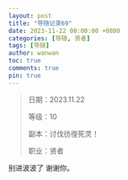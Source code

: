 ```yaml
---
layout: post
title: "导随记录69"
date: 2023-11-22 00:00:00 +0800
categories: [导随, 贤者]
tags: [导随]
author: wanwan
toc: true
comments: true
pin: true
---
```

> 日期：2023.11.22
>
> 等级：10
>
> 副本：讨伐彷徨死灵！
>
> 职业：贤者

别进波波了 谢谢你。